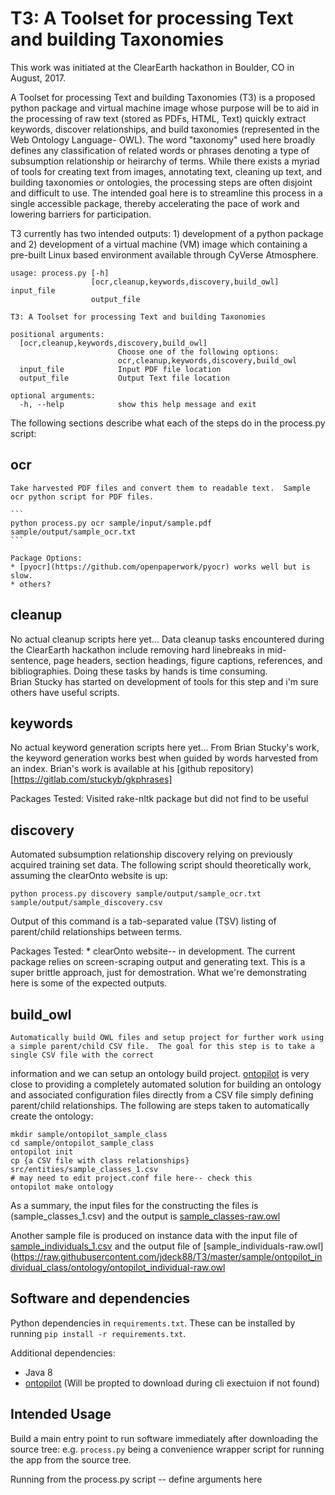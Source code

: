 # T3: A Toolset for processing Text and building Taxonomies

This work was initiated at the ClearEarth hackathon in Boulder, CO in August, 2017.

A Toolset for processing Text and building Taxonomies (T3) is a proposed python package and virtual machine image whose purpose will 
be to aid in the processing of raw text (stored as PDFs, HTML, Text) quickly extract keywords, discover relationships, and build taxonomies (represented in the Web Ontology Language- OWL).  The word "taxonomy" used here broadly defines any classification of related words or phrases denoting a 
type of subsumption relationship or heirarchy of terms.   While there exists a myriad of tools for creating text from images, 
annotating text, cleaning up text, and building taxonomies or ontologies, the processing steps are often disjoint and difficult 
to use.  The intended goal here is to streamline this process in a single accessible package, thereby accelerating the pace of 
work and lowering barriers for participation.  

T3 currently has two intended outputs: 1) development of a python package and 2) development of a virtual machine (VM) image 
which containing a pre-built Linux based environment available through CyVerse Atmosphere. 


```
usage: process.py [-h]
                  [ocr,cleanup,keywords,discovery,build_owl] input_file
                  output_file

T3: A Toolset for processing Text and building Taxonomies

positional arguments:
  [ocr,cleanup,keywords,discovery,build_owl]
                        Choose one of the following options:
                        ocr,cleanup,keywords,discovery,build_owl
  input_file            Input PDF file location
  output_file           Output Text file location

optional arguments:
  -h, --help            show this help message and exit
```
   
The following sections describe what each of the steps do in the process.py script:

## ocr
    
    Take harvested PDF files and convert them to readable text.  Sample ocr python script for PDF files.
    
    ```
    python process.py ocr sample/input/sample.pdf sample/output/sample_ocr.txt
    ```

    Package Options:
    * [pyocr](https://github.com/openpaperwork/pyocr) works well but is slow.
    * others?

## cleanup

No actual cleanup scripts here yet...
Data cleanup tasks encountered during the ClearEarth hackathon include removing hard linebreaks in mid-sentence, 
page headers, section headings, figure captions, references, and bibliographies.  Doing these tasks by hands is time consuming.  
Brian Stucky has started on development of tools for this step and i'm sure others have useful scripts.
    
## keywords
   
No actual keyword generation scripts here yet... From Brian Stucky's work, the keyword generation works best when guided by words harvested from an index.  Brian's work is available at his [github repository)[https://gitlab.com/stuckyb/gkphrases]

Packages Tested: Visited rake-nltk package but did not find to be useful

     
## discovery
    
Automated subsumption relationship discovery relying on previously acquired training set data. The following script should theoretically work, assuming the clearOnto website is up:

```
python process.py discovery sample/output/sample_ocr.txt sample/output/sample_discovery.csv 
```
Output of this command is a tab-separated value (TSV) listing of parent/child relationships between terms.

Packages Tested:
     *  clearOnto website-- in development.  The current package relies on screen-scraping output and generating text.  This is a super brittle approach, just for demostration.  What we're demonstrating here is some of the expected outputs.
    
## build_owl

    Automatically build OWL files and setup project for further work using a simple parent/child CSV file.  The goal for this step is to take a single CSV file with the correct
information and we can setup an ontology build project.  [ontopilot](https://github.com/stuckyb/ontopilot) is very close to providing a completely automated solution for building an ontology and 
associated configuration files directly from a CSV file simply defining parent/child relationships.   The following are steps taken to automatically create the ontology:

```
mkdir sample/ontopilot_sample_class
cd sample/ontopilot_sample_class
ontopilot init
cp {a CSV file with class relationships} src/entities/sample_classes_1.csv
# may need to edit project.conf file here-- check this
ontopilot make ontology
```

As a summary, the input files for the constructing the files is (sample_classes_1.csv) and the output is [sample_classes-raw.owl](https://raw.githubusercontent.com/jdeck88/T3/master/sample/ontopilot_sample_class/ontology/sample_classes-raw.owl) 

Another sample file is produced on instance data with the input file of [sample_individuals_1.csv](https://github.com/jdeck88/T3/blob/master/sample/ontopilot_individual_class/src/entities/sample_individuals_1.csv) and the output file of [sample_individuals-raw.owl](https://raw.githubusercontent.com/jdeck88/T3/master/sample/ontopilot_individual_class/ontology/ontopilot_individual-raw.owl

    
## Software and dependencies

Python dependencies in `requirements.txt`. These can be installed by running `pip install -r requirements.txt`.

Additional dependencies:

* Java 8
* [ontopilot](https://github.com/stuckyb/ontopilot) (Will be propted to download during cli exectuion if not found)

## Intended Usage
Build a main entry point to run software immediately after downloading the source tree: e.g. `process.py` being a convenience wrapper 
script for running the app from the source tree.

Running from the process.py script -- define arguments here
